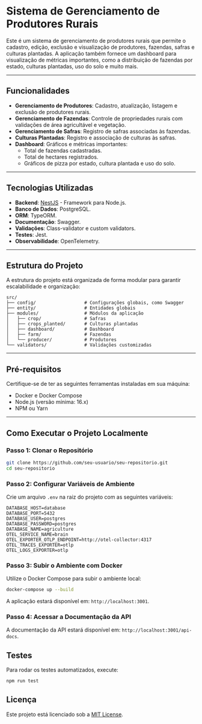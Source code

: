 # Sistema de Gerenciamento de Produtores Rurais

Este é um sistema de gerenciamento de produtores rurais que permite o cadastro, edição, exclusão e visualização de produtores, fazendas, safras e culturas plantadas. A aplicação também fornece um dashboard para visualização de métricas importantes, como a distribuição de fazendas por estado, culturas plantadas, uso do solo e muito mais.

---

## Funcionalidades

- **Gerenciamento de Produtores**: Cadastro, atualização, listagem e exclusão de produtores rurais.
- **Gerenciamento de Fazendas**: Controle de propriedades rurais com validações de área agricultável e vegetação.
- **Gerenciamento de Safras**: Registro de safras associadas às fazendas.
- **Culturas Plantadas**: Registro e associação de culturas às safras.
- **Dashboard**: Gráficos e métricas importantes:
  - Total de fazendas cadastradas.
  - Total de hectares registrados.
  - Gráficos de pizza por estado, cultura plantada e uso do solo.

---

## Tecnologias Utilizadas

- **Backend**: [NestJS](https://nestjs.com/) - Framework para Node.js.
- **Banco de Dados**: PostgreSQL.
- **ORM**: TypeORM.
- **Documentação**: Swagger.
- **Validações**: Class-validator e custom validators.
- **Testes**: Jest.
- **Observabilidade**: OpenTelemetry.

---

## Estrutura do Projeto

A estrutura do projeto está organizada de forma modular para garantir escalabilidade e organização:

```plaintext
src/
├── config/                  # Configurações globais, como Swagger
├── entity/                  # Entidades globais
├── modules/                 # Módulos da aplicação
│   ├── crop/                # Safras
│   ├── crops_planted/       # Culturas plantadas
│   ├── dashboard/           # Dashboard
│   ├── farm/                # Fazendas
│   └── producer/            # Produtores
└── validators/              # Validações customizadas
```

---

## Pré-requisitos

Certifique-se de ter as seguintes ferramentas instaladas em sua máquina:

- Docker e Docker Compose
- Node.js (versão mínima: 16.x)
- NPM ou Yarn

---

## Como Executar o Projeto Localmente

### Passo 1: Clonar o Repositório

```bash
git clone https://github.com/seu-usuario/seu-repositorio.git
cd seu-repositorio
```

### Passo 2: Configurar Variáveis de Ambiente

Crie um arquivo `.env` na raiz do projeto com as seguintes variáveis:

```plaintext
DATABASE_HOST=database
DATABASE_PORT=5432
DATABASE_USER=postgres
DATABASE_PASSWORD=postgres
DATABASE_NAME=agriculture
OTEL_SERVICE_NAME=brain
OTEL_EXPORTER_OTLP_ENDPOINT=http://otel-collector:4317
OTEL_TRACES_EXPORTER=otlp
OTEL_LOGS_EXPORTER=otlp
```

### Passo 3: Subir o Ambiente com Docker

Utilize o Docker Compose para subir o ambiente local:

```bash
docker-compose up --build
```

A aplicação estará disponível em: `http://localhost:3001`.

### Passo 4: Acessar a Documentação da API

A documentação da API estará disponível em: `http://localhost:3001/api-docs`.

## Testes

Para rodar os testes automatizados, execute:

```bash
npm run test
```

## Licença

Este projeto está licenciado sob a [MIT License](https://opensource.org/licenses/MIT).
